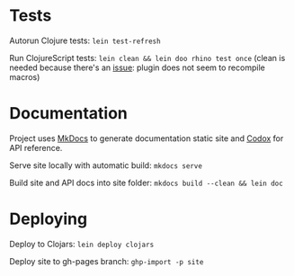 # Tests

Autorun Clojure tests: `lein test-refresh`

Run ClojureScript tests: `lein clean && lein doo rhino test once`
(clean is needed because there's an [issue](https://github.com/bensu/doo/issues/51): plugin does not seem to recompile macros)

# Documentation

Project uses [MkDocs](http://www.mkdocs.org/) to generate documentation static site and 
[Codox](https://github.com/weavejester/codox) for API reference.

Serve site locally with automatic build: `mkdocs serve`

Build site and API docs into site folder: `mkdocs build --clean && lein doc`

# Deploying

Deploy to Clojars: `lein deploy clojars`

Deploy site to gh-pages branch: `ghp-import -p site`